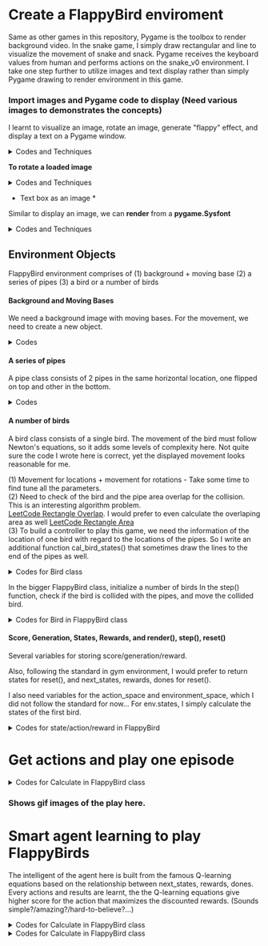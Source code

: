 # Create a FlappyBird enviroment

Same as other games in this repository, Pygame is the toolbox to render background video.
In the snake game, I simply draw rectangular and line to visualize the movement of snake and snack. Pygame receives the keyboard values from human and performs actions on the snake_v0 environment.
I take one step further to utilize images and text display rather than simply Pygame drawing to render environment in this game.

### Import images and Pygame code to display (Need various images to demonstrates the concepts)

I learnt to visualize an image, rotate an image, generate "flappy" effect, and display a text on a Pygame window.

<details><summary>Codes and Techniques</summary>
<p>

To access the images in other folder: **os.path.join('name1', 'name2')**. 
to load an image: **pygame.image.load(dir)** - its reversed function is *pygame.image.save(dir)* to save an image.
Several useful transforms are **scale, flip, rotate

```python
pipe_img = pygame.image.load(os.path.join('imgs','pipe.png'))
pipe_img = pygame.transform.scale(pipe_img, (int(WIN_WIDTH//8), WIN_HEIGHT))
pipe_img_flip = pygame.transform.flip(pipe_img,False, True)

bird_imgs = [pygame.image.load(os.path.join('imgs','bird{}.png'.format(x))) for x in range(1,4)]
```

**To display a loaded image**
```python
win.blit(self.img, (self.x, self.y))
```

</p>
</details>



**To rotate a loaded image**

<details><summary>Codes and Techniques</summary>
<p>
```python
topleft, angle = (self.x, self.y), self.tilt
rotated_image = pygame.transform.rotate(image, angle)
new_rect = rotated_image.get_rect(center = image.get_rect(topleft = topleft).center)

win.blit(rotated_image, new_rect.topleft)
```
</p>
</details>

**Interesting code to visualize the "flappy" movements** 

The code can be shorter by writing some mapping functions, however, I prefer the code written this way for better clarity as I immediately understand the code in the first time I see it.

<details><summary>Codes and Techniques</summary>
<p>
```python
self.img_count += 1
if   self.img_count< 1*self.flip_every: index = 0
elif self.img_count< 2*self.flip_every: index = 1
elif self.img_count< 3*self.flip_every: index = 2
elif self.img_count< 4*self.flip_every: index = 1
else:
    index = 0
    self.img_count = 0

image = self.imgs[index]
```
</p>
</details>

* Text box as an image *

Similar to display an image, we can **render** from a **pygame.Sysfont**

<details><summary>Codes and Techniques</summary>
<p>

```python
pygame.font.init()
STAT_FONT = pygame.font.SysFont("comicsans", 50)
score_label = STAT_FONT.render('Scores: ' + str(int(self.score)), 2, (255,255,255))
self.win.blit(score_label, (WIN_WIDTH - score_label.get_width()-15, 10))
pygame.display.update()
```

</p>
</details>




## Environment Objects

FlappyBird environment comprises of (1) background + moving base (2) a series of pipes (3) a bird or a number of birds

#### Background and Moving Bases

We need a background image with moving bases. For the movement, we need to create a new object.  

<details><summary>Codes</summary>
<p>

```python
class Base():
    def __init__(base):
        base.img = base_img
        base.x, base.y  = 0, WIN_HEIGHT- int(WIN_HEIGHT/5)
        
    def move(base):
        base.x += -VEL if base.x>-WIN_WIDTH else -VEL + WIN_WIDTH

    def draw(base, win):
        for i in [0,1]:
            win.blit(base_img, (base.x + i*WIN_WIDTH,base.y))

```

In the upper FlappyBird object:

```python
class FlappyBird():
    def __init__(self, nbirds = 1):
        self.win = pygame.display.set_mode((WIN_WIDTH, WIN_HEIGHT))
        self.base = Base()
        
    def render(self):
        self.win.blit(bg_img, (0,0))  #Draw background
        self.base.draw(self.win)
```

</p>
</details>



#### A series of pipes

A pipe class consists of 2 pipes in the same horizontal location, one flipped on top and other in the bottom.
    
<details><summary>Codes</summary>
<p>
    
```python
class Pipe():
    GAP = int(WIN_HEIGHT//4)
    RANGE_LOW, RANGE_HIGH = int(WIN_HEIGHT//16), WIN_HEIGHT- int(WIN_HEIGHT/5)
    PIPE_WIDTH, PIPE_HEIGHT = pipe_img.get_width(), pipe_img.get_height()

    def __init__(self, x):
        self.img, self.img_flip = pipe_img, pipe_img_flip

        self.x = x
        self.y = random.randrange(self.GAP + self.RANGE_LOW, self.RANGE_HIGH-self.RANGE_LOW)
        self.y_flip = self.y - self.GAP - self.PIPE_HEIGHT
        self.isValid = 1

    def move(self):
        self.x += -VEL
        if self.x<-self.PIPE_WIDTH: self.isValid = 0

    def draw(self, win):
        win.blit(self.img, (self.x, self.y))
        win.blit(self.img_flip, (self.x, self.y_flip))  
```

In the main environment, we need to create a series of pipes that keep running over the Pygame window

```python
            
class FlappyBird():
    def __init__(self, nbirds = 1):
        self.pipe_dist = int(WIN_WIDTH/3)
        self.pipes = [Pipe(self.pipe_dist*i) for i in range(2,6)]
        
    def reset(self):
        self.pipes = [Pipe(self.pipe_dist*i) for i in range(2,6)]
    
    def render(self):
        self.win.blit(bg_img, (0,0))
        self.base.draw(self.win)
        for pipe in self.pipes:
            pipe.draw(self.win)
    
     def step(self, action):
        #redraw the pipe if it goes out of screen
        if self.pipes[0].isValid == 0:
            new_pipe = Pipe(self.pipes[-1].x+self.pipe_dist)
            self.pipes = self.pipes[1:] +[new_pipe]
        self.base.move()
        for pipe in self.pipes:
            pipe.move()
```

</p>
</details>
    
    
#### A number of birds

A bird class consists of a single bird. The movement of the bird must follow Newton's equations, so it adds some levels of complexity here. Not quite sure the code I wrote here is correct, yet the displayed movement looks reasonable for me.

(1) Movement for locations + movement for rotations - Take some time to find tune all the parameters.  
(2) Need to check of the bird and the pipe area overlap for the collision. This is an interesting algorithm problem.  
[LeetCode Rectangle Overlap](https://leetcode.com/problems/rectangle-overlap/). I would prefer to even calculate the overlaping area as well [LeetCode Rectangle Area](https://leetcode.com/problems/rectangle-area/)    
(3) To build a controller to play this game, we need the information of the location of one bird with regard to the locations of the pipes. So I write an additional function cal_bird_states() that sometimes draw the lines to the end of the pipes as well.  
    
<details><summary>Codes for Bird class</summary>
<p>

```python
class Bird():
    BIRD_WIDTH, BIRD_HEIGHT = bird_imgs[0].get_width(), bird_imgs[0].get_height()
    
    def __init__(self, x, y):
        self.imgs = bird_imgs
        self.img_count = 0
        self.flip_every = 1
        
        self.x, self.y = x, y
        self.tilt = 0  # degrees to tilt
        
        #Newton equations
        self.velocity, self.rotation_velocity = 0, 0
        self.gravity, self.rotation_gravity  = 4.5, 5
        self.isCollided = False
        
    def jump(self):
        self.velocity = -self.gravity
        self.rotation_velocity = 5
        
        self.y += self.velocity
        self.tilt = 10
        #self.tilt = self.tilt + self.rotation_velocity if self.tilt>-70 and self.tilt<30 else self.tilt
        
    def move(self):
        self.velocity += self.gravity
        self.rotation_velocity = -self.rotation_gravity
        
        self.y += self.velocity
        self.tilt = self.tilt + self.rotation_velocity if self.tilt>-70 and self.tilt<30 else self.tilt
        
        
    def draw(self, win):
        self.img_count += 1
        if   self.img_count< 1*self.flip_every: index = 0
        elif self.img_count< 2*self.flip_every: index = 1
        elif self.img_count< 3*self.flip_every: index = 2
        elif self.img_count< 4*self.flip_every: index = 1
        else:
            index = 0
            self.img_count = 0
        
        image = self.imgs[index]
        
        topleft, angle = (self.x, self.y), self.tilt
        rotated_image = pygame.transform.rotate(image, angle)
        new_rect = rotated_image.get_rect(center = image.get_rect(topleft = topleft).center)
        
        win.blit(rotated_image, new_rect.topleft)
        
    def collision(self, pipes):
        for pipe in pipes:
            x = min(self.x + self.BIRD_WIDTH - pipe.x, pipe.x + pipe.PIPE_WIDTH - self.x)
            y = max(self.y + self.BIRD_HEIGHT-pipe.y, pipe.y_flip + pipe.PIPE_HEIGHT - self.y)
            if x>0 and y>0:
                self.isCollided = True
                return True
        self.isCollided = False
        return False
    
    def cal_bird_states(self, win, pipes, draw = False):
        middle = self.y + int(self.BIRD_WIDTH/2)
        if draw: pygame.draw.rect(win, (255,0,0), (self.x, self.y,10,10))
        
        for pipe in pipes:
            if draw: pygame.draw.line(win, (255,0,0), (self.x+self.BIRD_WIDTH, middle), (pipe.x+ pipe.PIPE_WIDTH, pipe.y-pipe.GAP))
            if draw: pygame.draw.line(win, (255,0,0), (self.x+self.BIRD_WIDTH, middle), (pipe.x+ pipe.PIPE_WIDTH, pipe.y))
            if pipe.x + pipe.PIPE_WIDTH> self.x:
                if draw: pygame.display.update()
                return np.array([middle, pipe.y, pipe.y - pipe.GAP, pipe.x + pipe.PIPE_WIDTH])
#         if draw: pygame.display.update()
        return np.array([middle, pipe.y, pipe.y - pipe.GAP, pipe.x + pipe.PIPE_WIDTH-self.x])
    
```

</p>
</details>
    
In the bigger FlappyBird class, initialize a number of birds
In the step() function, check if the bird is collided with the pipes, and move the collided bird.

<details><summary>Codes for Bird in FlappyBird class</summary>
<p>

```python
class FlappyBird():
    def __init__(self, nbirds = 1):
        self.nbirds = nbirds
        self.birds = [Bird(random.randrange(int(WIN_WIDTH*0.05),int(WIN_WIDTH*0.7)),
                           random.randrange(int(WIN_HEIGHT/8),int(WIN_HEIGHT*4/5))) 
                      for i in range(self.nbirds)]
                      
    def reset(self):
        self.birds = [Bird(random.randrange(int(WIN_WIDTH*0.05),int(WIN_WIDTH*0.7)),
                           random.randrange(int(WIN_HEIGHT/8),int(WIN_HEIGHT*4/5))) 
                      for i in range(self.nbirds)]

    def render(self):
        for bird in self.birds:
            bird.draw(self.win)
    
    def step(self, action):
  
        # move the birds and check collision
        remaining_birds = []
        for i,bird in enumerate(self.birds):
            if action[i] == 0: bird.move()
            else:              bird.jump()
            
            done = bird.collision(self.pipes)
           
            if not done:
                remaining_birds.append(bird)
 
        self.birds = remaining_birds
```

</p>
</details>
    
    
    
#### Score, Generation, States, Rewards, and render(), step(), reset()

Several variables for storing score/generation/reward.

Also, following the standard in gym environment, I would prefer to return states for reset(), and next_states, rewards, dones for reset().

I also need variables for the action_space and environment_space, which I did not follow the standard for now...
For env.states, I simply calculate the states of the first bird.

<details><summary>Codes for state/action/reward in FlappyBird </summary>
<p>

```python
class FlappyBird():
    def __init__(self, nbirds = 1):
        self.states = self.birds[0].cal_bird_states(self.win, self.pipes)
        self.score, self.gen = 0, 0
    
    def reset(self):
        self.score = 0
        self.gen += 1        
        self.states = self.birds[0].cal_bird_states(self.win, self.pipes)
        return self.states
        
    def render(self):
        self.update_score()
        pygame.display.update()
    
    def update_score(self):
        score_label = STAT_FONT.render('Scores: ' + str(int(self.score)), 2, (255,255,255))
        self.win.blit(score_label, (WIN_WIDTH - score_label.get_width()-15, 10))
        
        score_label = STAT_FONT.render('Gen: ' + str(self.gen), 1, (255,255,255))
        self.win.blit(score_label, (10,10))
        
        score_label = STAT_FONT.render('Alive: ' + str(len(self.birds)), 1, (255,255,255))
        self.win.blit(score_label, (10, 50))
            
    def step(self, action):
        self.score += VEL*1.0/self.pipe_dist
        
        states, rewards, dones = [], [], []
        for i,bird in enumerate(self.birds):
                
            state = bird.cal_bird_states(self.win, self.pipes)
            done = bird.collision(self.pipes)
            
            reward = -2 if done else 1.0/self.pipe_dist
            states.append(state)
            rewards.append(reward)
            dones.append(done)

        self.states = states[0]
        return np.array(states), np.array(rewards), np.array(dones)

```

</p>
</details>




# Get actions and play one episode



<details><summary>Codes for Calculate  in FlappyBird class</summary>
<p>

```python


```

</p>
</details>

### Shows gif images of the play here.

# Smart agent learning to play FlappyBirds

The intelligent of the agent here is built from the famous Q-learning equations based on the relationship between next_states, rewards, dones. Every actions and results are learnt, the the Q-learning equations give higher score for the action that maximizes the discounted rewards. (Sounds simple?/amazing?/hard-to-believe?...)

<details><summary>Codes for Calculate  in FlappyBird class</summary>
<p>

```python


```

</p>
</details>



<details><summary>Codes for Calculate  in FlappyBird class</summary>
<p>

```python


```

</p>
</details>
